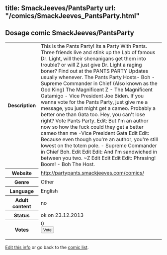 title: SmackJeeves/PantsParty
url: "/comics/SmackJeeves_PantsParty.html"
---
Dosage comic SmackJeeves/PantsParty
-----------------------------------------

<p id="msg"></p>
<script type="text/javascript">
if (window.location.search === '?edit_info_mail=sent_ok') {
  var elem = document.getElementById("msg");
  elem.innerHTML = 'Edited information sucessfully sent for review, which is usually done daily. Thanks!';
  elem.className = 'ok';
}
</script>
<table class="comicinfo">
<tr>
<th>Description</th><td>This is the Pants Party! Its a Party With Pants. Three friends live and stink up the Lab of famous Dr. Light, will their shenanigans get them into trouble? or will Z just give Dr. Light a raging boner? Find out at the PANTS PARTY Updates usually whenever. The Pants Party Hosts- Boh - Supreme Commander in Chief (Also known as the God King) The Magnificent Z - The Magnificent Gatamigo - Vice President Joe Biden. If you wanna vote for the Pants Party, just give me a message, you just might get a cameo. Probably a better one than Gata too. Hey, you can't lose right? Vote Pants Party. Edit: But I'm an author now so how the fuck could they get a better cameo than me -Vice President Gata Edit Edit: Because even though you're an author, you're still lowest on the totem pole. - Supreme Commander in Chief Boh. Edit Edit Edit: And I'm sandwiched in between you two. ~Z Edit Edit Edit Edit: Phrasing! Boom! - Boh The Host.</td>
</tr>
<tr>
<th>Website</th><td><a href="http://partypants.smackjeeves.com/comics/">http://partypants.smackjeeves.com/comics/</a></td>
</tr>
<tr>
<th>Genre</th><td>Other</td>
</tr>
<tr>
<th>Language</th><td>English</td>
</tr>
<tr>
<th>Adult content</th><td>no</td>
</tr>
<tr>
<th>Status</th><td>ok on 23.12.2013</td>
</tr>
<tr>
<th>Votes</th><td>0
<form action="http://gaecounter.appspot.com/count/" method="POST">
<input name="name" type="hidden" value="SmackJeeves_PantsParty"/>
<input name="uid" type="hidden" id="voteuid" value=""/>
<input type="submit" value="Vote"/>
</form>
</td>
</tr>
</table>
<script type="text/javascript">
var ua = navigator.userAgent;
document.getElementById("voteuid").value = ua.replace(/[^a-zA-Z0-9\._:]/g , "_");;
</script>

[Edit this info](SmackJeeves_PantsParty_edit.html) or go back to the [comic list](../comic-index.html).
